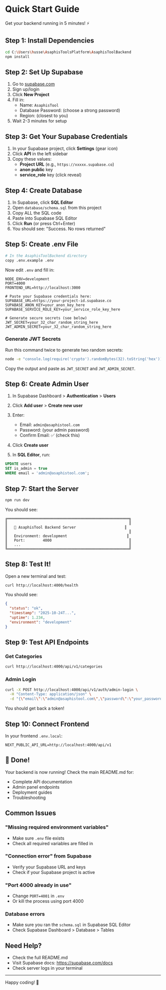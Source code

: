 # Quick Start Guide

Get your backend running in 5 minutes! ⚡

## Step 1: Install Dependencies

```bash
cd C:\Users\husse\AsaphisToolsPlatform\AsaphisToolBackend
npm install
```

## Step 2: Set Up Supabase

1. Go to [supabase.com](https://supabase.com)
2. Sign up/login
3. Click **New Project**
4. Fill in:
   - Name: `AsaphisTool`
   - Database Password: (choose a strong password)
   - Region: (closest to you)
5. Wait 2-3 minutes for setup

## Step 3: Get Your Supabase Credentials

1. In your Supabase project, click **Settings** (gear icon)
2. Click **API** in the left sidebar
3. Copy these values:
   - **Project URL** (e.g., `https://xxxxx.supabase.co`)
   - **anon public** key
   - **service_role** key (click reveal)

## Step 4: Create Database

1. In Supabase, click **SQL Editor**
2. Open `database/schema.sql` from this project
3. Copy ALL the SQL code
4. Paste into Supabase SQL Editor
5. Click **Run** (or press Ctrl+Enter)
6. You should see: "Success. No rows returned"

## Step 5: Create .env File

```bash
# In the AsaphisToolBackend directory
copy .env.example .env
```

Now edit `.env` and fill in:

```env
NODE_ENV=development
PORT=4000
FRONTEND_URL=http://localhost:3000

# Paste your Supabase credentials here:
SUPABASE_URL=https://your-project-id.supabase.co
SUPABASE_ANON_KEY=your_anon_key_here
SUPABASE_SERVICE_ROLE_KEY=your_service_role_key_here

# Generate secure secrets (see below)
JWT_SECRET=your_32_char_random_string_here
JWT_ADMIN_SECRET=your_32_char_random_string_here
```

### Generate JWT Secrets

Run this command twice to generate two random secrets:

```bash
node -e "console.log(require('crypto').randomBytes(32).toString('hex'))"
```

Copy the output and paste as `JWT_SECRET` and `JWT_ADMIN_SECRET`.

## Step 6: Create Admin User

1. In Supabase Dashboard > **Authentication** > **Users**
2. Click **Add user** > **Create new user**
3. Enter:
   - Email: `admin@asaphistool.com`
   - Password: (your admin password)
   - Confirm Email: ✅ (check this)
4. Click **Create user**

5. In **SQL Editor**, run:

```sql
UPDATE users 
SET is_admin = true 
WHERE email = 'admin@asaphistool.com';
```

## Step 7: Start the Server

```bash
npm run dev
```

You should see:
```
╔═══════════════════════════════════════════════════════╗
║                                                       ║
║   🚀 AsaphisTool Backend Server                      ║
║                                                       ║
║   Environment: development                           ║
║   Port:        4000                                   ║
║   ...                                                 ║
╚═══════════════════════════════════════════════════════╝
```

## Step 8: Test It!

Open a new terminal and test:

```bash
curl http://localhost:4000/health
```

You should see:
```json
{
  "status": "ok",
  "timestamp": "2025-10-24T...",
  "uptime": 1.234,
  "environment": "development"
}
```

## Step 9: Test API Endpoints

### Get Categories
```bash
curl http://localhost:4000/api/v1/categories
```

### Admin Login
```bash
curl -X POST http://localhost:4000/api/v1/auth/admin-login \
  -H "Content-Type: application/json" \
  -d "{\"email\":\"admin@asaphistool.com\",\"password\":\"your_password\"}"
```

You should get back a token!

## Step 10: Connect Frontend

In your frontend `.env.local`:

```env
NEXT_PUBLIC_API_URL=http://localhost:4000/api/v1
```

## 🎉 Done!

Your backend is now running! Check the main README.md for:
- Complete API documentation
- Admin panel endpoints
- Deployment guides
- Troubleshooting

## Common Issues

### "Missing required environment variables"
- Make sure `.env` file exists
- Check all required variables are filled in

### "Connection error" from Supabase
- Verify your Supabase URL and keys
- Check if your Supabase project is active

### "Port 4000 already in use"
- Change `PORT=4001` in `.env`
- Or kill the process using port 4000

### Database errors
- Make sure you ran the `schema.sql` in Supabase SQL Editor
- Check Supabase Dashboard > Database > Tables

## Need Help?

- Check the full README.md
- Visit Supabase docs: https://supabase.com/docs
- Check server logs in your terminal

---

Happy coding! 🚀
